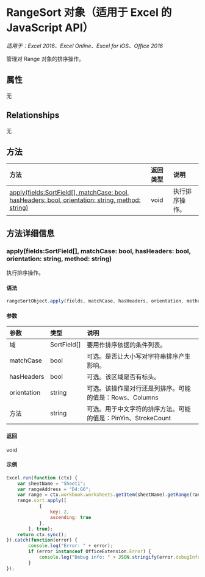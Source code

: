 ﻿# RangeSort 对象（适用于 Excel 的 JavaScript API）

_适用于：Excel 2016、Excel Online、Excel for iOS、Office 2016_

管理对 Range 对象的排序操作。

## 属性

无

## Relationships
无


## 方法

| 方法           | 返回类型    |说明|
|:---------------|:--------|:----------|
|[apply(fields:SortField[], matchCase: bool, hasHeaders: bool, orientation: string, method: string)](#applyfields-sortfield-matchcase-bool-hasheaders-bool-orientation-string-method-string)|void|执行排序操作。|

## 方法详细信息


### apply(fields:SortField[], matchCase: bool, hasHeaders: bool, orientation: string, method: string)
执行排序操作。

#### 语法
```js
rangeSortObject.apply(fields, matchCase, hasHeaders, orientation, method);
```

#### 参数
| 参数    | 类型   |说明|
|:---------------|:--------|:----------|
|域|SortField[]|要用作排序依据的条件列表。|
|matchCase|bool|可选。是否让大小写对字符串排序产生影响。|
|hasHeaders|bool|可选。该区域是否有标头。|
|orientation|string|可选。该操作是对行还是列排序。可能的值是：Rows、Columns|
|方法|string|可选。用于中文字符的排序方法。可能的值是：PinYin、StrokeCount|

#### 返回
void

#### 示例
```js
Excel.run(function (ctx) { 
    var sheetName = "Sheet1";
    var rangeAddress = "D4:G6";
    var range = ctx.workbook.worksheets.getItem(sheetName).getRange(rangeAddress);
    range.sort.apply([ 
            {
                key: 2,
                ascending: true
            },
        ], true);
    return ctx.sync(); 
}).catch(function(error) {
        console.log("Error: " + error);
        if (error instanceof OfficeExtension.Error) {
            console.log("Debug info: " + JSON.stringify(error.debugInfo));
        }
});
```